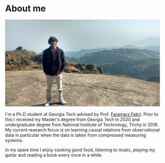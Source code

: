 # About me

![](murali.jpg)

I'm a Ph.D student at Georgia Tech advised by Prof. [Faramarz Fekri](http://fekri.ece.gatech.edu/). Prior to this I received my Master's degree from Georgia Tech in 2020 and undergraduate degree from National Institute of Technology, Trichy in 2018. My current research focus is on learning causal relations from observational data in particular when the data is taken from compressed measuring systems.

In my spare time I enjoy cooking good food, listening to music, playing my guitar and reading a book every once in a while. 
